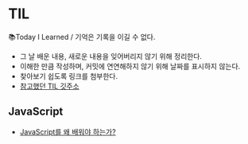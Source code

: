 # TIL
📚Today I Learned / 기억은 기록을 이길 수 없다.
- 그 날 배운 내용, 새로운 내용을 잊어버리지 않기 위해 정리한다.
- 이해한 만큼 작성하며, 커밋에 연연해하지 않기 위해 날짜를 표시하지 않는다.
- 찾아보기 쉽도록 링크를 첨부한다.
- [참고했던 TIL 깃주소](https://github.com/qlalzl9/TIL)

## JavaScript
- [JavaScript를 왜 배워야 하는가?](https://github.com/JiSeonNam/TIL/blob/main/JavaScript/JavaScript%20Definition.md)
